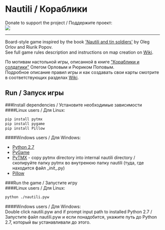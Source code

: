 Nautili / Кораблики
===================

Donate to support the project / Поддержите проект:  
[![](https://www.paypalobjects.com/en_US/RU/i/btn/btn_donateCC_LG.gif)
](https://www.paypal.com/cgi-bin/webscr?cmd=_s-xclick&hosted_button_id=996CAQCKW2M7C)  
* * *

Board-style game inspired by the book ['Nautili and tin soldiers'](http://www.livelib.ru/book/1000541123) by Oleg Orlov and Riurik Popov.  
See full game rules description and instructions on map creation on [Wiki](https://github.com/aikikode/nautili/wiki).

По мотивам настольной игры, описанной в книге ["Кораблики и солдатики"](http://www.livelib.ru/book/1000541123) Олегом Орловым и Рюриком Поповым.  
Подробное описание правил игры и как создавать свои карты смотрите в соответствующих разделах [Wiki](https://github.com/aikikode/nautili/wiki).

Run / Запуск игры
-----------------

###Install dependencies / Установите необходимые зависимости  
####Linux users / Для Linux:  
```bash
pip install pytmx
pip install pygame
pip install Pillow
```
####Windows users / Для Windows:  
* [Python 2.7](https://www.python.org/ftp/python/2.7.6/python-2.7.6.msi)
* [PyGame](http://pygame.org/ftp/pygame-1.9.1.win32-py2.7.msi)
* [PyTMX](https://github.com/bitcraft/PyTMX) - copy pytmx directory into internal nautili directory / скопируйте папку pytmx во внутренюю папку nautili (туда, где находится файл \__init__.py)
* [Pillow](https://pypi.python.org/packages/2.7/P/Pillow/Pillow-2.4.0.win32-py2.7.exe#md5=6c181d7041c147c2293daf59af213c5e)

###Run the game / Запустите игру  
####Linux users / Для Linux:  
```bash
python ./nautili.pyw
```
####Windows users / Для Windows:  
Double click nautili.pyw and if prompt input path to installed Python 2.7 / Запустите файл nautili.pyw и если понадобится, укажите путь до Python 2.7, который вы устанавливали до этого.

